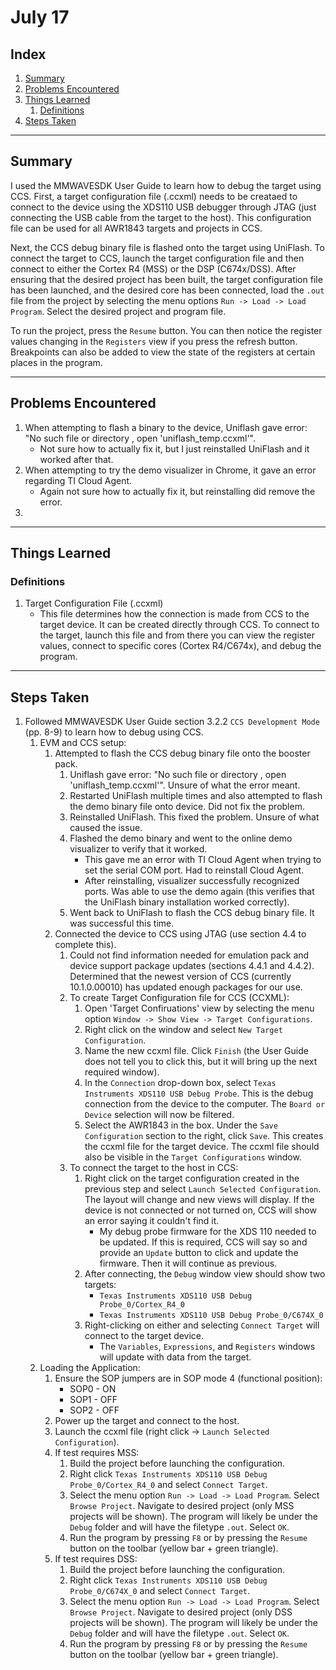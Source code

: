 # July 17
## Index
1. [Summary](#summary)
1. [Problems Encountered](#problems-encountered)
1. [Things Learned](#things-learned)
	1. [Definitions](#definitions)
1. [Steps Taken](#steps-taken)

---

## Summary
I used the MMWAVESDK User Guide to learn how to debug the target using CCS. First, a target configuration file (.ccxml) needs to be creataed to connect to the device using the XDS110 USB debugger through JTAG (just connecting the USB cable from the target to the host). This configuration file can be used for all AWR1843 targets and projects in CCS.

Next, the CCS debug binary file is flashed onto the target using UniFlash. To connect the target to CCS, launch the target configuration file and then connect to either the Cortex R4 (MSS) or the DSP (C674x/DSS). After ensuring that the desired project has been built, the target configuration file has been launched, and the desired core has been connected, load the `.out` file from the project by selecting the menu options `Run -> Load -> Load Program`. Select the desired project and program file.

To run the project, press the `Resume` button. You can then notice the register values changing in the `Registers` view if you press the refresh button. Breakpoints can also be added to view the state of the registers at certain places in the program. 

---

## Problems Encountered
1. When attempting to flash a binary to the device, Uniflash gave error: "No such file or directory , open 'uniflash_temp.ccxml'".
	* Not sure how to actually fix it, but I just reinstalled UniFlash and it worked after that.
1. When attempting to try the demo visualizer in Chrome, it gave an error regarding TI Cloud Agent.
	* Again not sure how to actually fix it, but reinstalling did remove the error.
1. 
---

## Things Learned
### Definitions
1. Target Configuration File (.ccxml)
	* This file determines how the connection is made from CCS to the target device. It can be created directly through CCS. To connect to the target, launch this file and from there you can view the register values, connect to specific cores (Cortex R4/C674x), and debug the program.

---

## Steps Taken
1. Followed MMWAVESDK User Guide section 3.2.2 `CCS Development Mode` (pp. 8-9) to learn how to debug using CCS.
	1. EVM and CCS setup:
		1. Attempted to flash the CCS debug binary file onto the booster pack.
			1. Uniflash gave error: "No such file or directory , open 'uniflash_temp.ccxml'". Unsure of what the error meant.
			1. Restarted UniFlash multiple times and also attempted to flash the demo binary file onto device. Did not fix the problem.
			1. Reinstalled UniFlash. This fixed the problem. Unsure of what caused the issue.
			1. Flashed the demo binary and went to the online demo visualizer to verify that it worked.
				* This gave me an error with TI Cloud Agent when trying to set the serial COM port. Had to reinstall Cloud Agent.
				* After reinstalling, visualizer successfully recognized ports. Was able to use the demo again (this verifies that the UniFlash binary installation worked correctly).
			1. Went back to UniFlash to flash the CCS debug binary file. It was successful this time.
		1. Connected the device to CCS using JTAG (use section 4.4 to complete this). 
			1. Could not find information needed for emulation pack and device support package updates (sections 4.4.1 and 4.4.2). Determined that the newest version of CCS (currently 10.1.0.00010) has updated enough packages for our use.
			1. To create Target Configuration file for CCS (CCXML):
				1. Open 'Target Confiruations' view by selecting the menu option `Window -> Show View -> Target Configurations`.
				1. Right click on the window and select `New Target Configuration`.
				1. Name the new ccxml file. Click `Finish` (the User Guide does not tell you to click this, but it will bring up the next required window).
				1. In the `Connection` drop-down box, select `Texas Instruments XDS110 USB Debug Probe`. This is the debug connection from the device to the computer. The `Board or Device` selection will now be filtered.
				1. Select the AWR1843 in the box. Under the `Save Configuration` section to the right, click `Save`. This creates the ccxml file for the target device. The ccxml file should also be visible in the `Target Configurations` window.
			1. To connect the target to the host in CCS:
				1. Right click on the target configuration created in the previous step and select `Launch Selected Configuration`. The layout will change and new views will display. If the device is not connected or not turned on, CCS will show an error saying it couldn't find it. 
					* My debug probe firmware for the XDS 110 needed to be updated. If this is required, CCS will say so and provide an `Update` button to click and update the firmware. Then it will continue as previous.
				1. After connecting, the `Debug` window view should show two targets:
					* `Texas Instruments XDS110 USB Debug Probe_0/Cortex_R4_0` 
					* `Texas Instruments XDS110 USB Debug Probe_0/C674X_0`
				1. Right-clicking on either and selecting `Connect Target` will connect to the target device. 
					* The `Variables`, `Expressions`, and `Registers` windows will update with data from the target.
	1. Loading the Application:
		1. Ensure the SOP jumpers are in SOP mode 4 (functional position):
			* SOP0 - ON
			* SOP1 - OFF
			* SOP2 - OFF
		1. Power up the target and connect to the host.
		1. Launch the ccxml file (right click -> `Launch Selected Configuration`).
		1. If test requires MSS:
			1. Build the project before launching the configuration.
			1. Right click `Texas Instruments XDS110 USB Debug Probe_0/Cortex_R4_0` and select `Connect Target`.
			1. Select the menu option `Run -> Load -> Load Program`. Select `Browse Project`. Navigate to desired project (only MSS projects will be shown). The program will likely be under the `Debug` folder and will have the filetype `.out`. Select `OK`.
			1. Run the program by pressing `F8` or by pressing the `Resume` button on the toolbar (yellow bar + green triangle).
		1. If test requires DSS:
			1. Build the project before launching the configuration.
			1. Right click `Texas Instruments XDS110 USB Debug Probe_0/C674X_0` and select `Connect Target`.
			1. Select the menu option `Run -> Load -> Load Program`. Select `Browse Project`. Navigate to desired project (only DSS projects will be shown). The program will likely be under the `Debug` folder and will have the filetype `.out`. Select `OK`.
			1. Run the program by pressing `F8` or by pressing the `Resume` button on the toolbar (yellow bar + green triangle).
